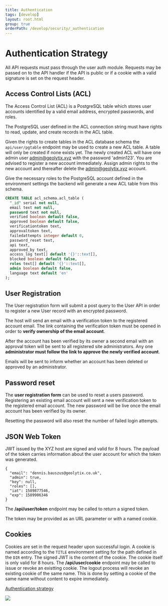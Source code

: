 ```yaml
---
title: Authentication
tags: [develop]
layout: root.html
group: true
orderPath: /develop/security/_authentication
---
```


# Authentication Strategy

All API requests must pass through the user auth module. Requests may be passed on to the API handler if the API is public or if a cookie with a valid signature is set on the request header.

## Access Control Lists (ACL)

The Access Control List \(ACL\) is a PostgreSQL table which stores user accounts identified by a valid email address, encrypted passwords, and roles.

The PostgreSQL user defined in the ACL connection string must have rights to read, update, and create records in the ACL table.

Given the rights to create tables in the ACL database schema the `api/user/pgtable` endpoint may be used to create a new ACL table. A table will only be created if none exists yet. The newly created ACL will have one admin user admin@geolytix.xyz with the password 'admin123'. You are advised to register a new account immediately. Assign admin rights to the new account and thereafter delete the admin@geolytix.xyz account.

Give the necessary roles to the PostgreSQL account defined in the environment settings the backend will generate a new ACL table from this schema.

```sql
CREATE TABLE acl_schema.acl_table (
  "_id" serial not null,
  email text not null,
  password text not null,
  verified boolean default false,
  approved boolean default false,
  verificationtoken text,
  approvaltoken text,
  failedattempts integer default 0,
  password_reset text,
  api text,
  approved_by text,
  access_log text[] default '{}'::text[],
  blocked boolean default false,
  roles text[] default '{}'::text[],
  admin boolean default false,
  language text default 'en'
);
```

## User Registration

The User registration form will submit a post query to the User API in order to register a new User record with an encrypted password.

The host will send an email with a verification token to the registered account email. The link containing the verification token must be opened in order to **verify ownership of the email account**.

After the account has been verified by its owner a second email with an approval token will be sent to all registered site administrators. Any one **administrator must follow the link to approve the newly verified account**.

Emails will be sent to inform whether an account has been deleted or approved by an administrator.

## Password reset

The **user registration form** can be used to reset a users password. Registering an existing email account will sent a new verification token to the registered email account. The new password will be live once the email account has been verified by its owner.

Resetting the password will also reset the number of failed login attempts.

## JSON Web Token

JWT issued by the XYZ host are signed and valid for 8 hours. The payload of the token carries information about the user account for which the token was generated.

```
{
  "email": "dennis.bauszus@geolytix.co.uk",
  "admin": true,
  "key": null,
  "roles": [],
  "iat": 1589877546,
  "exp": 1589906346
}
```

The **/api/user/token** endpoint may be called to return a signed token.

The token may be provided as an URL parameter or with a named cookie.

## Cookies

Cookies are set in the request header upon successful login. A cookie is named according to the `TITLE` environment setting for the path defined in the `DIR` entry. The signed JWT is the content of the cookie. The cookie itself is only valid for 8 hours. The **/api/user/cookie** endpoint may be called to issue or revoke an existting cookie. The logout process will revoke an existing cookie of the same name. This is done by setting a cookie of the same name without content to expire immediately.

[Authentication strategy](/xyz/docs/develop/security/authentication)

![](https://res.cloudinary.com/geolytix-xyz/image/upload/v1589878516/documentation/geolytix-dev-cookie.png)
